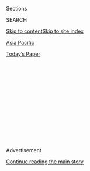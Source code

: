 <div id="app">

<div>

<div>

<div>

<div class="NYTAppHideMasthead css-1q2w90k e1suatyy0">

<div class="section css-ui9rw0 e1suatyy2">

<div class="css-eph4ug er09x8g0">

<div class="css-6n7j50">

</div>

<span class="css-1dv1kvn">Sections</span>

<div class="css-10488qs">

<span class="css-1dv1kvn">SEARCH</span>

</div>

[Skip to content](#site-content)[Skip to site index](#site-index)

</div>

<div id="masthead-section-label" class="css-1wr3we4 eaxe0e00">

[Asia
Pacific](https://www.nytimes3xbfgragh.onion/section/world/asia)

</div>

<div class="css-10698na e1huz5gh0">

</div>

</div>

<div id="masthead-bar-one" class="section hasLinks css-15hmgas e1csuq9d3">

<div class="css-uqyvli e1csuq9d0">

</div>

<div class="css-1uqjmks e1csuq9d1">

</div>

<div class="css-9e9ivx">

[](https://myaccount.nytimes3xbfgragh.onion/auth/login?response_type=cookie&client_id=vi)

</div>

<div class="css-1bvtpon e1csuq9d2">

[Today’s
Paper](https://www.nytimes3xbfgragh.onion/section/todayspaper)

</div>

</div>

</div>

</div>

<div data-aria-hidden="false">

<div id="site-content" data-role="main">

<div>

<div class="css-1aor85t" style="opacity:0.000000001;z-index:-1;visibility:hidden">

<div class="css-1hqnpie">

<div class="css-epjblv">

<span class="css-17xtcya">[Asia
Pacific](/section/world/asia)</span><span class="css-x15j1o">|</span><span class="css-fwqvlz">Kim
Jong-nam Died of Heart Failure, North Korea
Suggests</span>

</div>

<div class="css-k008qs">

<div class="css-1iwv8en">

<span class="css-18z7m18"></span>

<div>

</div>

</div>

<span class="css-1n6z4y">https://nyti.ms/2lBq18y</span>

<div class="css-1705lsu">

<div class="css-4xjgmj">

<div class="css-4skfbu" data-role="toolbar" data-aria-label="Social Media Share buttons, Save button, and Comments Panel with current comment count" data-testid="share-tools">

  - 
  - 
  - 
  - 
    
    <div class="css-6n7j50">
    
    </div>

  - 

</div>

</div>

</div>

</div>

</div>

</div>

<div class="css-13pd83m">

</div>

<div id="top-wrapper" class="css-1sy8kpn">

<div id="top-slug" class="css-l9onyx">

Advertisement

</div>

[Continue reading the main
story](#after-top)

<div class="ad top-wrapper" style="text-align:center;height:100%;display:block;min-height:250px">

<div id="top" class="place-ad" data-position="top" data-size-key="top">

</div>

</div>

<div id="after-top">

</div>

</div>

<div id="sponsor-wrapper" class="css-1hyfx7x">

<div id="sponsor-slug" class="css-19vbshk">

Supported by

</div>

[Continue reading the main
story](#after-sponsor)

<div id="sponsor" class="ad sponsor-wrapper" style="text-align:center;height:100%;display:block">

</div>

<div id="after-sponsor">

</div>

</div>

<div class="css-1vkm6nb ehdk2mb0">

# Kim Jong-nam Died of Heart Failure, North Korea Suggests

</div>

<div class="css-79elbk" data-testid="photoviewer-wrapper">

<div class="css-z3e15g" data-testid="photoviewer-wrapper-hidden">

</div>

<div class="css-1a48zt4 ehw59r15" data-testid="photoviewer-children">

![<span class="css-16f3y1r e13ogyst0" data-aria-hidden="true">The police
last week outside the North Korean Embassy in Kuala Lumpur, Malaysia.
The country is one of few places that had allowed such easy access for
citizens of the North, which is widely viewed as a
pariah.</span><span class="css-cnj6d5 e1z0qqy90" itemprop="copyrightHolder"><span class="css-1ly73wi e1tej78p0">Credit...</span><span><span>Athit
Perawongmetha/Reuters</span></span></span>](https://static01.graylady3jvrrxbe.onion/images/2017/03/03/world/03kim-1/03kim-1-articleInline.jpg?quality=75&auto=webp&disable=upscale)

</div>

</div>

<div class="css-xt80pu e12qa4dv0">

<div class="css-18e8msd">

<div class="css-vp77d3 epjyd6m0">

<div class="css-1baulvz">

By [<span class="css-1baulvz last-byline" itemprop="name">Richard C.
Paddock</span>](https://www.nytimes3xbfgragh.onion/by/richard-c-paddock)

</div>

</div>

  - March 1,
    2017

  - 
    
    <div class="css-4xjgmj">
    
    <div class="css-d8bdto" data-role="toolbar" data-aria-label="Social Media Share buttons, Save button, and Comments Panel with current comment count" data-testid="share-tools">
    
      - 
      - 
      - 
      - 
        
        <div class="css-6n7j50">
        
        </div>
    
      - 
    
    </div>
    
    </div>

</div>

<div class="css-tk9fsr">

[阅读简体中文版](http://cn.nytimes3xbfgragh.onion/asia-pacific/20170303/kim-jong-nam-assassination-north-korea-visa-malaysia/ "Read in Simplified Chinese")

</div>

</div>

<div class="section meteredContent css-1r7ky0e" name="articleBody" itemprop="articleBody">

<div class="css-1fanzo5 StoryBodyCompanionColumn">

<div class="css-53u6y8">

KUALA LUMPUR, Malaysia — A North Korean diplomat suggested on Thursday
that Kim Jong-nam, the estranged half brother of the country’s leader,
died of heart failure despite Malaysia’s finding that he was killed by a
banned nerve agent.

The diplomat, Ri Tong-il, who is leading a delegation to Malaysia, made
the surprising assertion in Kuala Lumpur, the capital, during a visit
aimed at repairing a diplomatic breach over the death. He said Mr. Kim
had a history of heart disease and high blood pressure for which he
needed medication.

But while asserting the cause of Mr. Kim’s death, without providing any
evidence, he stood by his country’s refusal to acknowledge that the
victim was the half brother of Kim Jong-un, the leader of North Korea,
instead calling him by the name Kim Chol, which South Korean officials
have said is an alias.

He also called on Malaysia to provide samples of the VX nerve agent that
the police say they found on the body to the international organization
charged with carrying out the global treaty that bans the use of
chemical weapons.

</div>

</div>

<div class="css-1fanzo5 StoryBodyCompanionColumn">

<div class="css-53u6y8">

“If it is true that it was used,” he told reporters, “then the samples
should be sent to the office” of the group, the Organization for the
Prohibition of Chemical Weapons, for examination.

The Malaysian government said it has indeed reported the use of VX to
the organization, which must now decide whether to bring the matter
before the United Nations Security Council.

“The ministry is in close contact with the O.P.C.W. regarding the recent
incident and the latter has provided the Malaysian authority with some
technical materials that have been requested to assist in its
investigation,” the Foreign Ministry said in a statement on Friday.

But the organization has declined to say whether Malaysia had provided
it with samples for independent testing. Malaysian officials have also
declined to comment on that question.

South Korea has accused the North of orchestrating the killing, and the
Malaysian police have identified seven North Korean men they would like
to question. North Korea has refused to allow the police to interview
two of the suspects, who are said to have taken [refuge at the
embassy](https://www.nytimes3xbfgragh.onion/2017/03/01/world/asia/malaysia-kim-jong-nam-embassy-immunity.html)
where Mr. Ri addressed reporters.

</div>

</div>

<div class="css-1fanzo5 StoryBodyCompanionColumn">

<div class="css-53u6y8">

Four others are believed to have returned to North Korea, and the
location of the last one is unknown. An eighth, the only North Korean
citizen in Malaysian custody, is expected to be released for lack of
evidence and deported, according to news reports.

Malaysia has not allowed North Korean officials to conduct their own
examination of the body, despite their repeated demands that it be
turned over to them.

In a statement on Wednesday, North Korea argued that any conclusion on
the use of chemical weapons should be made “only on the basis of the
identical results of analysis made by at least two specialist
laboratories,” warning that “if some countries try to use it for other
political purposes, the consequences will be beyond imagination.”

The latest assertions came as Malaysia moved on Thursday to punish North
Korea for [the airport assassination of Mr.
Kim](https://www.nytimes3xbfgragh.onion/2017/02/22/world/asia/kim-jong-nam-assassination-korea-malaysia.html),
saying that it would require visitors from that country to obtain visas,
the government said.

Ahmad Zahid Hamidi, the deputy prime minister, imposed the restrictions
effective this coming Monday, citing national security concerns. Until
now, North Koreans have been able to enter Malaysia without a visa — one
of the few places in the world that allowed such easy access for
citizens of a country that is widely viewed as a pariah.

About 1,000 North Koreans live and work in Malaysia, where they have
been able to establish international companies and have access to the
global banking system. But relations between the two nations have
rapidly deteriorated since the killing of Mr. Kim and accusations that
North Korea was behind it.

It was unclear whether the visa order would affect North Koreans who are
already in Malaysia.

Mr. Kim was poisoned on Feb. 13 as he prepared to board a plane at Kuala
Lumpur International Airport, the police say. Two women, one from
Indonesia and one from Vietnam, [were
charged](https://www.nytimes3xbfgragh.onion/2017/02/28/world/asia/north-korea-kim-jong-nam-death.html)
with murder in the case on Wednesday. The police say they smeared the
poison on Mr. Kim’s face using their bare hands. The women have said
they thought they were taking part in a harmless prank. They could
receive the death penalty.

</div>

</div>

<div class="css-1fanzo5 StoryBodyCompanionColumn">

<div class="css-53u6y8">

Vietnam’s Foreign Ministry
[said](http://www.mofa.gov.vn/en/tt_baochi/pbnfn/ns170227105211) on
Thursday that it had been helping to provide legal support to the
Vietnamese suspect, Doan Thi Huong, 28, whom Malaysian officials have
described as an “entertainment outlet employee” recruited, trained and
equipped by North Korean plotters.

It was Vietnam’s most detailed statement about the suspect, who received
a surge of domestic sympathy after she was shown in television news
clips on Wednesday leaving a Malaysian court wearing a bulletproof vest.

Vietnam was relatively slow to even acknowledge the nationality of Ms.
Doan after she had been arrested. By contrast, her Indonesian
co-defendant, Siti Aisyah, 25, received early and strong
[support](http://www.thestar.com.my/news/nation/2017/02/17/siti-aisyah-a-victim-says-indonesia-vice-president/)
from Indonesian officials.

</div>

</div>

</div>

<div>

</div>

<div>

</div>

<div>

</div>

<div>

<div id="bottom-wrapper" class="css-1ede5it">

<div id="bottom-slug" class="css-l9onyx">

Advertisement

</div>

[Continue reading the main
story](#after-bottom)

<div id="bottom" class="ad bottom-wrapper" style="text-align:center;height:100%;display:block;min-height:90px">

</div>

<div id="after-bottom">

</div>

</div>

</div>

</div>

</div>

## Site Index

<div>

</div>

## Site Information Navigation

  - [© <span>2020</span> <span>The New York Times
    Company</span>](https://help.nytimes3xbfgragh.onion/hc/en-us/articles/115014792127-Copyright-notice)

<!-- end list -->

  - [NYTCo](https://www.nytco.com/)
  - [Contact
    Us](https://help.nytimes3xbfgragh.onion/hc/en-us/articles/115015385887-Contact-Us)
  - [Work with us](https://www.nytco.com/careers/)
  - [Advertise](https://nytmediakit.com/)
  - [T Brand Studio](http://www.tbrandstudio.com/)
  - [Your Ad
    Choices](https://www.nytimes3xbfgragh.onion/privacy/cookie-policy#how-do-i-manage-trackers)
  - [Privacy](https://www.nytimes3xbfgragh.onion/privacy)
  - [Terms of
    Service](https://help.nytimes3xbfgragh.onion/hc/en-us/articles/115014893428-Terms-of-service)
  - [Terms of
    Sale](https://help.nytimes3xbfgragh.onion/hc/en-us/articles/115014893968-Terms-of-sale)
  - [Site
    Map](https://spiderbites.nytimes3xbfgragh.onion)
  - [Help](https://help.nytimes3xbfgragh.onion/hc/en-us)
  - [Subscriptions](https://www.nytimes3xbfgragh.onion/subscription?campaignId=37WXW)

</div>

</div>

</div>

</div>
